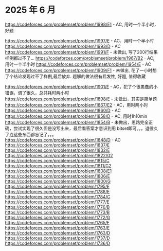 # 2025 年 6 月

https://codeforces.com/problemset/problem/1998/E1 - AC, 用时一个半小时，好题
<!-- bonus https://codeforces.com/problemset/problem/1998/E2 - AC -->
https://codeforces.com/problemset/problem/1997/E - AC，用时一个半小时
https://codeforces.com/problemset/problem/1993/D - AC
https://codeforces.com/problemset/problem/1991/F - 未做出, 写了200行结果样例都过不了...
https://codeforces.com/problemset/problem/1967/B2 - AC, 用时一个半小时
https://codeforces.com/problemset/problem/1954/E - AC
https://codeforces.com/problemset/problem/1909/F1 - 未做出, 花了一小时想了个结论发现过不了样例,最后放弃. 题解的做法很有启发性, 好题, 值得收藏
<!-- bonus https://codeforces.com/contest/1909/problem/F2 - AC -->
https://codeforces.com/problemset/problem/1901/E - AC，犯了个很愚蠢的小错误，调了很久，总共耗时两小时
https://codeforces.com/problemset/problem/1898/E - 未做出，其实是简单题
https://codeforces.com/problemset/problem/1867/E2 - AC，用时两小时
https://codeforces.com/problemset/problem/1860/D - AC
https://codeforces.com/problemset/problem/1858/D - AC, 用时1h10min
https://codeforces.com/problemset/problem/1854/B - 未做出，思路完全正确，尝试实现了很久但是没写出来，最后看答案才意识到用 bitset即可。。。退役久了连这些东西都忘记了。。。
https://codeforces.com/problemset/problem/1848/D - AC
https://codeforces.com/problemset/problem/1837/E
https://codeforces.com/problemset/problem/1832/E
https://codeforces.com/problemset/problem/1822/G2
https://codeforces.com/problemset/problem/1815/C
https://codeforces.com/problemset/problem/1811/G2
https://codeforces.com/problemset/problem/1808/E1
https://codeforces.com/problemset/problem/1806/E
https://codeforces.com/problemset/problem/1800/G
https://codeforces.com/problemset/problem/1795/E
https://codeforces.com/problemset/problem/1788/E
https://codeforces.com/problemset/problem/1784/C
https://codeforces.com/problemset/problem/1777/E
https://codeforces.com/problemset/problem/1776/B
https://codeforces.com/problemset/problem/1773/B
https://codeforces.com/problemset/problem/1772/G
https://codeforces.com/problemset/problem/1765/F
https://codeforces.com/problemset/problem/1763/E
https://codeforces.com/problemset/problem/1763/D
https://codeforces.com/problemset/problem/1737/D
https://codeforces.com/problemset/problem/1736/D